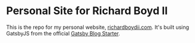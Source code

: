 # Personal Site for Richard Boyd II

This is the repo for my personal website, [richardboydii.com](richardboydii.com). 
It's built using GatsbyJS from the official [Gatsby Blog Starter](https://github.com/gatsbyjs/gatsby-starter-blog).